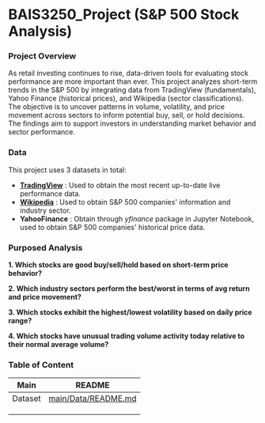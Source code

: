 # BAIS3250_Project (S&P 500 Stock Analysis)
### Project Overview
As retail investing continues to rise, data-driven tools for evaluating stock performance are more important than ever. This project analyzes short-term trends in the S&P 500 by integrating data from TradingView (fundamentals), Yahoo Finance (historical prices), and Wikipedia (sector classifications). The objective is to uncover patterns in volume, volatility, and price movement across sectors to inform potential buy, sell, or hold decisions. The findings aim to support investors in understanding market behavior and sector performance.


### Data 
This project uses 3 datasets in total:
- **[TradingView]** : Used to obtain the most recent up-to-date live performance data.
- **[Wikipedia]** : Used to obtain S&P 500 companies' information and industry sector.
- **YahooFinance** : Obtain through _yfinance_ package in Jupyter Notebook, used to obtain S&P 500 companies' historical price data.

[TradingView]: <https://www.tradingview.com/symbols/SPX/components/>
[Wikipedia]: <https://en.wikipedia.org/wiki/List_of_S%26P_500_companies>


### Purposed Analysis
**1. Which stocks are good buy/sell/hold based on short-term price behavior?**


**2. Which industry sectors perform the best/worst in terms of avg return and price movement?**


**3. Which stocks exhibit the highest/lowest volatility based on daily price range?**


**4. Which stocks have unusual trading volume activity today relative to their normal average volume?**




### Table of Content
| Main | README |
| ------ | ------ |
| Dataset | [main/Data/README.md][PlDs] | 
|  |  | 
|  |  | 
|  |  | 

[PlDs]: <[https://github.com/NitanTanta/BAIS3250_Project/blob/main/Data/README.md]>
